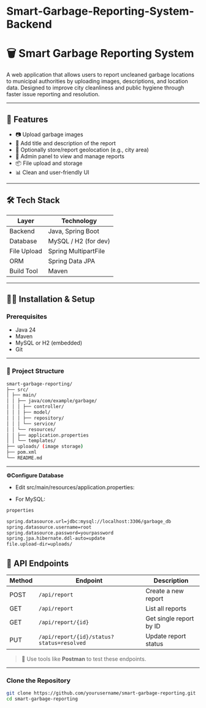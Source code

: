 # Smart-Garbage-Reporting-System-Backend

# **🗑️ Smart Garbage Reporting System**

A web application that allows users to report uncleaned garbage locations to municipal authorities by uploading images, descriptions, and location data. Designed to improve city cleanliness and public hygiene through faster issue reporting and resolution.

---

## 🚀 Features

- 📷 Upload garbage images
- 📝 Add title and description of the report
- 📍 Optionally store/report geolocation (e.g., city area)
- 🧾 Admin panel to view and manage reports
- 📦 File upload and storage
- 📊 Clean and user-friendly UI

---

## 🛠️ Tech Stack

| Layer      | Technology               |
|------------|--------------------------|
| Backend    | Java, Spring Boot        |
| Database   | MySQL / H2 (for dev)     |
| File Upload| Spring MultipartFile     |
| ORM        | Spring Data JPA          |
| Build Tool | Maven                    |

---

## 🧑‍💻 Installation & Setup

### Prerequisites

- Java 24
- Maven
- MySQL or H2 (embedded)
- Git

---
### 📁 Project Structure

```bash
smart-garbage-reporting/
├── src/
│ ├── main/
│ │ ├── java/com/example/garbage/
│ │ │ ├── controller/
│ │ │ ├── model/
│ │ │ ├── repository/
│ │ │ └── service/
│ │ └── resources/
│ │ ├── application.properties
│ │ └── templates/
├── uploads/ (image storage)
├── pom.xml
└── README.md
```

---

**⚙️Configure Database**

- Edit src/main/resources/application.properties:

- For MySQL:
```bash
properties

spring.datasource.url=jdbc:mysql://localhost:3306/garbage_db
spring.datasource.username=root
spring.datasource.password=yourpassword
spring.jpa.hibernate.ddl-auto=update
file.upload-dir=uploads/
```

## 📮 API Endpoints

| Method | Endpoint                            | Description                   |
|--------|-------------------------------------|-------------------------------|
| POST   | `/api/report`                       | Create a new report           |
| GET    | `/api/report`                       | List all reports              |
| GET    | `/api/report/{id}`                  | Get single report by ID       |
| PUT    | `/api/report/{id}/status?status=resolved` | Update report status     |

> 🧪 Use tools like **Postman** to test these endpoints.


---
### Clone the Repository

```bash
git clone https://github.com/yourusername/smart-garbage-reporting.git
cd smart-garbage-reporting
